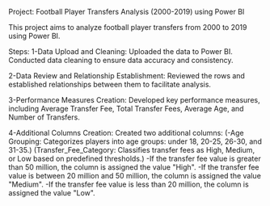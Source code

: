 
Project: Football Player Transfers Analysis (2000-2019) using Power BI

This project aims to analyze football player transfers from 2000 to 2019 using Power BI.

Steps:
1-Data Upload and Cleaning:
Uploaded the data to Power BI.
Conducted data cleaning to ensure data accuracy and consistency.

2-Data Review and Relationship Establishment:
Reviewed the rows and established relationships between them to facilitate analysis.

3-Performance Measures Creation:
Developed key performance measures, including Average Transfer Fee, Total Transfer Fees, Average Age, and Number of Transfers.


4-Additional Columns Creation:
Created two additional columns:
(-Age Grouping: Categorizes players into age groups: under 18, 20-25, 26-30, and 31-35.)
(Transfer_Fee_Category: Classifies transfer fees as High, Medium, or Low based on predefined thresholds.)
-If the transfer fee value is greater than 50 million, the column is assigned the value "High".
-If the transfer fee value is between 20 million and 50 million, the column is assigned the value "Medium".
-If the transfer fee value is less than 20 million, the column is assigned the value "Low".
